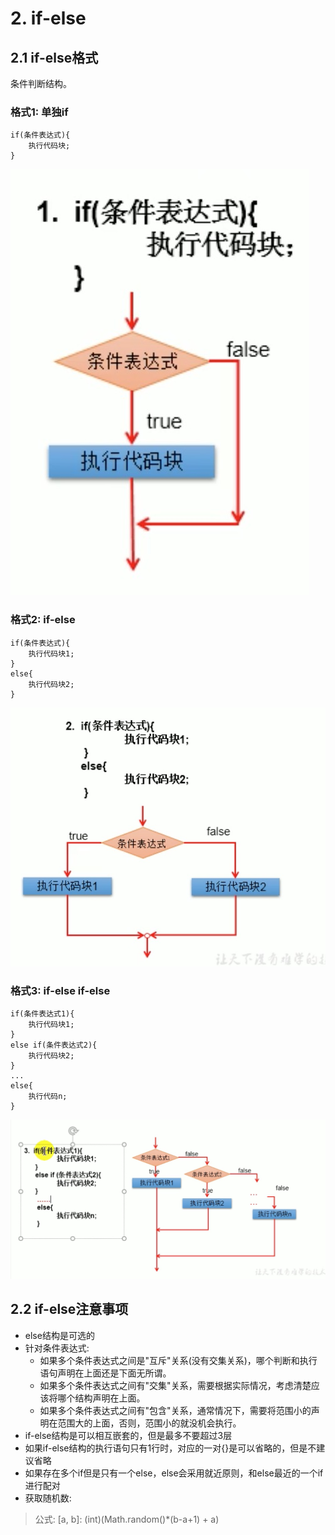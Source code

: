# 2. if-else

## 2.1 if-else格式
条件判断结构。


### 格式1: 单独if
```
if(条件表达式){
    执行代码块;
}
```

![if-else格式1](../4.Java基本语法-流程控制-assets/ifelse-1.jpg)


### 格式2: if-else
```
if(条件表达式){
    执行代码块1;
}
else{
    执行代码块2;
}
```
![if-else格式2](../4.Java基本语法-流程控制-assets/ifelse-2.jpg)


### 格式3: if-else if-else

```
if(条件表达式1){
    执行代码块1;
}
else if(条件表达式2){
    执行代码块2;
}
...
else{
    执行代码n;
}
```

![if-else格式2](../4.Java基本语法-流程控制-assets/ifelse-3.jpg)


## 2.2 if-else注意事项
* else结构是可选的
* 针对条件表达式: 
    * 如果多个条件表达式之间是"互斥"关系(没有交集关系)，哪个判断和执行语句声明在上面还是下面无所谓。
    * 如果多个条件表达式之间有"交集"关系，需要根据实际情况，考虑清楚应该将哪个结构声明在上面。
    * 如果多个条件表达式之间有"包含"关系，通常情况下，需要将范围小的声明在范围大的上面，否则，范围小的就没机会执行。
* if-else结构是可以相互嵌套的，但是最多不要超过3层
* 如果if-else结构的执行语句只有1行时，对应的一对{}是可以省略的，但是不建议省略
* 如果存在多个if但是只有一个else，else会采用就近原则，和else最近的一个if进行配对
* 获取随机数:
> 公式: [a, b]: (int)(Math.random()*(b-a+1) + a)